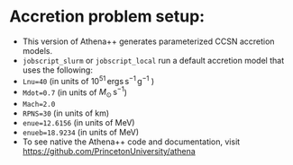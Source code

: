 # Accretion problem setup:
 - This version of Athena++ generates parameterized CCSN accretion models.
 - ```jobscript_slurm``` or ```jobscript_local``` run a default accretion model that uses the following:
  - ```Lnu=40``` (in units of $10^{51} \, \mathrm{ergs} \, \mathrm{s}^{-1} \, \mathrm{g}^{-1}$ )
  - ```Mdot=0.7``` (in units of $M_{\odot} \, \mathrm{s}^{-1}$)
  - ```Mach=2.0```
  - ```RPNS=30``` (in units of km)
  - ```enue=12.6156``` (in units of MeV)
  - ```enueb=18.9234``` (in units of MeV) 
 - To see native the Athena++ code and documentation, visit https://github.com/PrincetonUniversity/athena
